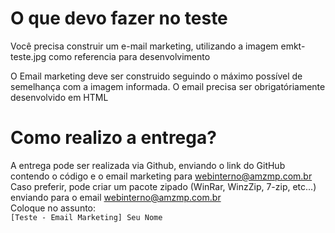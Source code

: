 # O que devo fazer no teste
  
Você precisa construir um e-mail marketing, utilizando a imagem emkt-teste.jpg como referencia para desenvolvimento

O Email marketing deve ser construido seguindo o máximo possível de semelhança com a imagem informada. O email precisa ser obrigatóriamente desenvolvido em HTML
    
# Como realizo a entrega?
A entrega pode ser realizada via Github, enviando o link do GitHub contendo o código e o email marketing para webinterno@amzmp.com.br  
Caso preferir, pode criar um pacote zipado (WinRar, WinzZip, 7-zip, etc...) enviando para o email webinterno@amzmp.com.br  
Coloque no assunto:  
`[Teste - Email Marketing] Seu Nome`  
